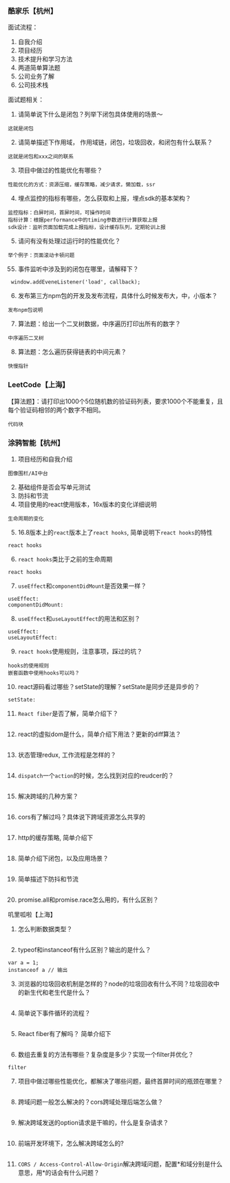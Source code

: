 ### 酷家乐【杭州】
面试流程：
 1. 自我介绍
 2. 项目经历
 3. 技术提升和学习方法
 4. 两道简单算法题
 5. 公司业务了解
 6. 公司技术栈

面试题相关：
  1. 请简单说下什么是闭包？列举下闭包具体使用的场景～
  ```
  这就是闭包
  ```
  2. 请简单描述下作用域， 作用域链，闭包，垃圾回收，和闭包有什么联系？
  ```
  这就是闭包和xxx之间的联系
  ```
  3. 项目中做过的性能优化有哪些？
  ```
  性能优化的方式：资源压缩，缓存策略，减少请求，懒加载，ssr
  ```
  4. 埋点监控的指标有哪些，怎么获取和上报，埋点sdk的基本架构？
  ```
  监控指标：白屏时间，首屏时间，可操作时间
  指标计算：根据performance中的timing参数进行计算获取上报
  sdk设计：监听页面加载完成上报指标，设计缓存队列，定期轮训上报
  ```
  5. 请问有没有处理过运行时的性能优化？
  ```
  举个例子：页面滚动卡顿问题
  ```
  55. 事件监听中涉及到的闭包在哪里，请解释下？
  ```
   window.addEveneListener('load', callback);
 ```
  6. 发布第三方npm包的开发及发布流程，具体什么时候发布大，中，小版本？
  ```
  发布npm包说明
  ```
  7. 算法题：给出一个二叉树数据，中序遍历打印出所有的数字？
  ```
  中序遍历二叉树
  ```
  8. 算法题：怎么遍历获得链表的中间元素？
  ```
  快慢指针
  ```
  ### LeetCode【上海】
  【算法题】：请打印出1000个5位随机数的验证码列表，要求1000个不能重复，且每个验证码相邻的两个数字不相同。
  ```
  代码块
  ```
### 涂鸦智能【杭州】
  1. 项目经历和自我介绍
  ```
  图像围栏/AI中台
  ```
  2. 基础组件是否会写单元测试
  3. 防抖和节流
  4. 项目使用的react使用版本，16x版本的变化详细说明
  ```
  生命周期的变化
  ```
  5. 16.8版本上的`react`版本上了`react hooks`, 简单说明下`react hooks`的特性
  ```
  react hooks
  ```
  6. `react hooks`类比于之前的生命周期
  ```
  react hooks
  ```
  7. `useEffect`和`componentDidMount`是否效果一样？
  ```
  useEffect:
  componentDidMount: 
  ```
  8. `useEffect`和`useLayoutEffect`的用法和区别？
  ```
  useEffect: 
  useLayoutEffect:
  ```
  9. `react hooks`使用规则，注意事项，踩过的坑？
  ```
  hooks的使用规则
  嵌套函数中使用hooks可以吗？
  ```
  10. react源码看过哪些？setState的理解？setState是同步还是异步的？
  ```
  setState:
  ```
  11. `React fiber`是否了解，简单介绍下？
  ```
  ```
  12. react的虚拟dom是什么，简单介绍下用法？更新的diff算法？
  ```
  ```
  13. 状态管理redux, 工作流程是怎样的？
  ```
  ````
  14. `dispatch`一个`action`的时候，怎么找到对应的reudcer的？
  ```
  ```
  15. 解决跨域的几种方案？
  ```
  ```
  16. cors有了解过吗？具体说下跨域资源怎么共享的
  ```
  ```
  17. http的缓存策略, 简单介绍下
  ```
  ```
  18. 简单介绍下闭包，以及应用场景？
  ```
  ```
  19. 简单描述下防抖和节流
  ```
  ```
  20. promise.all和promise.race怎么用的，有什么区别？

  叽里呱啦【上海】
  1. 怎么判断数据类型？
  ```
  ```
  2. typeof和instanceof有什么区别？输出的是什么？
  ```
  var a = 1;
  instanceof a // 输出
  ```
  3. 浏览器的垃圾回收机制是怎样的？node的垃圾回收有什么不同？垃圾回收中的新生代和老生代是什么？
  ```
  ```
  4. 简单说下事件循环的流程？
  ```
  ```
  5. React fiber有了解吗？ 简单介绍下
  ```
  ```
  6. 数组去重复的方法有哪些？复杂度是多少？实现一个filter并优化？
  ```
  filter
  ```
  7. 项目中做过哪些性能优化，都解决了哪些问题，最终首屏时间的瓶颈在哪里？
  ```
  ```
  8. 跨域问题一般怎么解决的？cors跨域处理后端怎么做？
  ```
  ```
  9. 解决跨域发送的option请求是干嘛的，什么是复杂请求？
  ```
  ```
  10. 前端开发环境下，怎么解决跨域怎么的?
  ```
  ```
  11. `CORS / Access-Control-Allow-Origin`解决跨域问题，配置\*和域分别是什么意思，用\*的话会有什么问题？
  ```
  ```